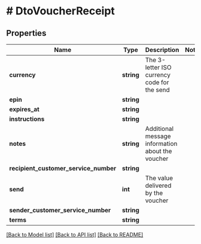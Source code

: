 # # DtoVoucherReceipt

## Properties

Name | Type | Description | Notes
------------ | ------------- | ------------- | -------------
**currency** | **string** | The 3-letter ISO currency code for the send |
**epin** | **string** |  |
**expires_at** | **string** |  |
**instructions** | **string** |  |
**notes** | **string** | Additional message information about the voucher |
**recipient_customer_service_number** | **string** |  |
**send** | **int** | The value delivered by the voucher |
**sender_customer_service_number** | **string** |  |
**terms** | **string** |  |

[[Back to Model list]](../../README.md#models) [[Back to API list]](../../README.md#endpoints) [[Back to README]](../../README.md)
